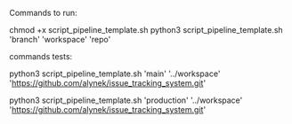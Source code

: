Commands to run:

chmod +x script_pipeline_template.sh
python3 script_pipeline_template.sh 'branch' 'workspace' 'repo'


commands tests:

python3 script_pipeline_template.sh 'main' '../workspace' 'https://github.com/alynek/issue_tracking_system.git'

python3 script_pipeline_template.sh 'production' '../workspace' 'https://github.com/alynek/issue_tracking_system.git'